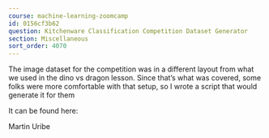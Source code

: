 ```yaml
---
course: machine-learning-zoomcamp
id: 0156cf3b62
question: Kitchenware Classification Competition Dataset Generator
section: Miscellaneous
sort_order: 4070
---
```


The image dataset for the competition was in a different layout from what we used in the dino vs dragon lesson. Since that’s what was covered, some folks were more comfortable with that setup, so I wrote a script that would generate it for them

It can be found here:

Martin Uribe

